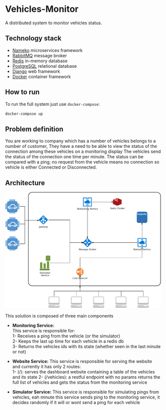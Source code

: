 # Vehicles-Monitor
A distributed system to monitor vehicles status.

## Technology stack
* [Nameko](https://nameko.readthedocs.io/en/stable/) microservices framework
* [RabbitMQ](https://www.rabbitmq.com/) message broker
* [Redis](https://redis.io/) in-memory database
* [PostgreSQL](https://www.postgresql.org/) relational database
* [Django](https://www.djangoproject.com/) web framework
* [Docker](https://www.docker.com/) container framework

## How to run
To run the full system just use `docker-compose`:
```bash
docker-compose up 
```

## Problem definition

You are working to company which has a number of vehicles belongs to a number of customer, 
They have a need to be able to view the status of the connection among these vehicles on a monitoring display
The vehicles send the status of the connection one time per minute. The status can be compared with 
a ping; no request from the vehicle means no connection so vehicle is either Connected or Disconnected.

## Architecture

![architecture](docs/architecture.jpg)

This solution is composed of three main components  
* **Monitoring Service:**  
This service is responsible for:  
    1- Receives a ping from the vehicle (or the simulator)  
    2- Keeps the last up time for each vehicle in a redis db  
    3- Returns the vehicles ids with its state (whether seen in the last minute or not)
    
* **Website Service:**
This service is responsible for serving the website and currently it has only 2 routes:  
    1- (/): serves the dashboard website containing a table of the vehicles and its state
    2- (/vehicles): a restful endpoint with no params returns the full list of vehicles and gets the status from the 
    monitoring service
    
* **Simulator Service:**
This service is responsible for simulating pings from vehicles, eah minute this service sends ping to the monitoring 
service, it decides randomly if it will or wont send a ping for each vehicle


